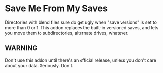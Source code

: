# Save Me From My Saves

Directories with blend files sure do get ugly when "save versions" is set
to more than 0 or 1. This addon replaces the built-in versioned saves,
and lets you move them to subdirectories, alternate drives, whatever.

## WARNING

Don't use this addon until there's an official release, unless you
don't care about your data. Seriously. Don't.
